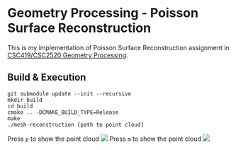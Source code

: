 # Geometry Processing - Poisson Surface Reconstruction

This is my implementation of Poisson Surface Reconstruction assignment in [CSC419/CSC2520 Geometry Processing](https://github.com/alecjacobson/geometry-processing-csc2520/).

## Build & Execution
```
git submodule update --init --recursive
mkdir build
cd build
cmake .. -DCMAKE_BUILD_TYPE=Release
make 
./mesh-reconstruction [path to point cloud]
```

Press `p` to show the point cloud
![](images/elephant-points-normals.jpg)
Press `m` to show the point cloud
![](images/elephant-mesh.jpg)

